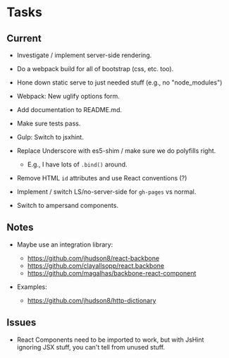 Tasks
=====

## Current

* Investigate / implement server-side rendering.

* Do a webpack build for all of bootstrap (css, etc. too).
* Hone down static serve to just needed stuff (e.g., no "node_modules")
* Webpack: New uglify options form.


* Add documentation to README.md.
* Make sure tests pass.

* Gulp: Switch to jsxhint.
* Replace Underscore with es5-shim / make sure we do polyfills right.
    * E.g., I have lots of `.bind()` around.
* Remove HTML `id` attributes and use React conventions (?)

* Implement / switch LS/no-server-side for `gh-pages` vs normal.
* Switch to ampersand components.


## Notes

* Maybe use an integration library:
    * https://github.com/jhudson8/react-backbone
    * https://github.com/clayallsopp/react.backbone
    * https://github.com/magalhas/backbone-react-component

* Examples:
    * https://github.com/jhudson8/http-dictionary

## Issues

* React Components need to be imported to work, but with JsHint ignoring
  JSX stuff, you can't tell from unused stuff.
